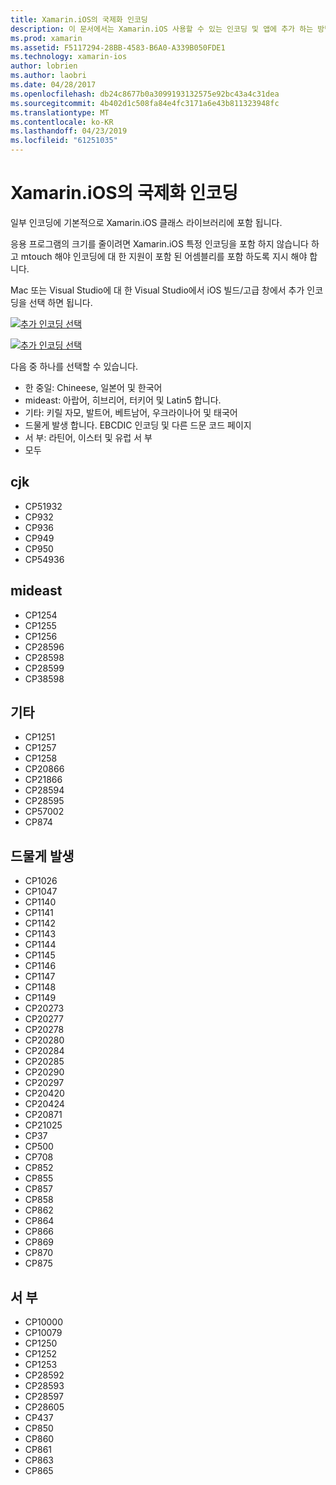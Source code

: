 ```yaml
---
title: Xamarin.iOS의 국제화 인코딩
description: 이 문서에서는 Xamarin.iOS 사용할 수 있는 인코딩 및 앱에 추가 하는 방법에 설명의 국제화 인코딩을 설명 합니다.
ms.prod: xamarin
ms.assetid: F5117294-28BB-4583-B6A0-A339B050FDE1
ms.technology: xamarin-ios
author: lobrien
ms.author: laobri
ms.date: 04/28/2017
ms.openlocfilehash: db24c8677b0a3099193132575e92bc43a4c31dea
ms.sourcegitcommit: 4b402d1c508fa84e4fc3171a6e43b811323948fc
ms.translationtype: MT
ms.contentlocale: ko-KR
ms.lasthandoff: 04/23/2019
ms.locfileid: "61251035"
---
```

# <a name="internationalization-encodings-in-xamarinios"></a>Xamarin.iOS의 국제화 인코딩

일부 인코딩에 기본적으로 Xamarin.iOS 클래스 라이브러리에 포함 됩니다.

응용 프로그램의 크기를 줄이려면 Xamarin.iOS 특정 인코딩을 포함 하지 않습니다 하 고 mtouch 해야 인코딩에 대 한 지원이 포함 된 어셈블리를 포함 하도록 지시 해야 합니다.

Mac 또는 Visual Studio에 대 한 Visual Studio에서 iOS 빌드/고급 창에서 추가 인코딩을 선택 하면 됩니다.

 [![](encodings-images/00.png "추가 인코딩 선택")](encodings-images/00.png#lightbox)

 [![](encodings-images/00a.png "추가 인코딩 선택")](encodings-images/00a.png#lightbox)

다음 중 하나를 선택할 수 있습니다.

-  한 중일: Chineese, 일본어 및 한국어
-  mideast: 아랍어, 히브리어, 터키어 및 Latin5 합니다.
-  기타: 키릴 자모, 발트어, 베트남어, 우크라이나어 및 태국어
-  드물게 발생 합니다. EBCDIC 인코딩 및 다른 드문 코드 페이지
-  서 부: 라틴어, 이스터 및 유럽 서 부
-  모두


 <a name="cjk" />


## <a name="cjk"></a>cjk

-  CP51932
-  CP932
-  CP936
-  CP949
-  CP950
-  CP54936


 <a name="mideast" />


## <a name="mideast"></a>mideast

-  CP1254
-  CP1255
-  CP1256
-  CP28596
-  CP28598
-  CP28599
-  CP38598


 <a name="other" />


## <a name="other"></a>기타

-  CP1251
-  CP1257
-  CP1258
-  CP20866
-  CP21866
-  CP28594
-  CP28595
-  CP57002
-  CP874


 <a name="rare" />


## <a name="rare"></a>드물게 발생

-  CP1026
-  CP1047
-  CP1140
-  CP1141
-  CP1142
-  CP1143
-  CP1144
-  CP1145
-  CP1146
-  CP1147
-  CP1148
-  CP1149
-  CP20273
-  CP20277
-  CP20278
-  CP20280
-  CP20284
-  CP20285
-  CP20290
-  CP20297
-  CP20420
-  CP20424
-  CP20871
-  CP21025
-  CP37
-  CP500
-  CP708
-  CP852
-  CP855
-  CP857
-  CP858
-  CP862
-  CP864
-  CP866
-  CP869
-  CP870
-  CP875


 <a name="west" />


## <a name="west"></a>서 부

-  CP10000
-  CP10079
-  CP1250
-  CP1252
-  CP1253
-  CP28592
-  CP28593
-  CP28597
-  CP28605
-  CP437
-  CP850
-  CP860
-  CP861
-  CP863
-  CP865

